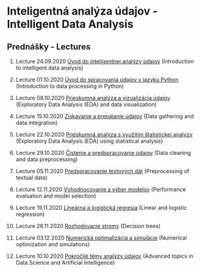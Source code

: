 # Inteligentná analýza údajov - Intelligent Data Analysis
## Prednášky - Lectures

1. Lecture 24.09.2020 [Úvod do inteligentnej analýzy údajov](https://docs.google.com/presentation/d/1y-W6Ob27k5mHQTAYv5WpTh0mvr3itGlc6AKWfxilk6E/present#slide=id.g979e16bf5c_1_0) (Introduction to intelligent data analysis)

2. Lecture 01.10.2020 [Úvod do spracovania údajov v jazyku Python](https://docs.google.com/presentation/d/1p7AhpWEbXL39NVJqgpVW4_Hmcw-o0Sv9SJ6Scc9bzpk/present#slide=id.g97a2241edc_1_0) (Introduction to data processing in Python)

3. Lecture 08.10.2020 [Prieskumná analýza a vizualizácia údajov](https://docs.google.com/presentation/d/1gPvdBhNa9eOSf-4UmWbrq1tTE7YdomHaZlQ9lTZBMt0/present?usp=sharing) (Exploratory Data Analysis (EDA) and data visualization)

4. Lecture 15.10.2020 [Získavanie a prepájanie údajov](https://docs.google.com/presentation/d/1YhAR1yO0s_3r4PkfAlE5mRcUsipmjAWN77foZ07VJnE/present#slide=id.p) (Data gathering and data integration)

5. Lecture 22.10.2020 [Prieskumná analýza s využitím štatistickej analýzy](https://docs.google.com/presentation/d/1HO54c72EHcpQBIKXsMCCzAZlkYQKFM-TcIpgYWOmZQM/present?usp=sharing) (Exploratory Data Analysis (EDA) using statistical analysis)

6. Lecture 29.10.2020 [Čistenie a predspracovanie údajov](https://docs.google.com/presentation/d/1cfbf-hoOWshFUbNqiuOMhwL5OaZFUmNyGCB0ukVJv2w/present?usp=sharing) (Data cleaning and data preprocessing)

7. Lecture 05.11.2020 [Predspracovanie textových dát](https://docs.google.com/presentation/d/1Icrm8pmI3MIpSPYns2c4HZ9p_D7jJPlmBHerG8CvVZ0/present?usp=sharing) (Preprocessing of textual data)

8. Lecture 12.11.2020 [Vyhodnocovanie a výber modelov](https://docs.google.com/presentation/d/19szdcF51u2sTYQa_lYIrYu6YXiyXo_oXMfi-xV9JpQY/present?usp=sharing) (Performance evaluation and model selection)

9. Lecture 19.11.2020 [Lineárna a logistická regresia](https://docs.google.com/presentation/d/1tgSqGv8B0IHjI27WPDnB-Lt-io3d_dPNnIqTwIN-ptA/present?usp=sharing) (Linear and logistic regression)

10. Lecture 26.11.2020 [Rozhodovacie stromy](https://docs.google.com/presentation/d/1kPLo76xEQsuiA1IiHbP1bpGsGbC0rsfaURZ9CF8Ag_c/present?usp=sharing) (Decision trees)

11. Lecture 03.12.2020 [Numerická optimalizácia a simulácie](https://docs.google.com/presentation/d/1jitimlJn9b5xrJrK0Bvd8_jBBaYRxF_-hg5n1aiDTtk/present?usp=sharing) (Numerical optimization and simulations)

12. Lecture 10.10.2020 [Pokročilé témy analýzy údajov](https://docs.google.com/presentation/d/1rehxUK-fOXaUsgwsVug3u7zOmdyGKVWIRKp-ED8uk2A/present?usp=sharing) (Advanced topics in Data Science and Artificial Intelligence)

